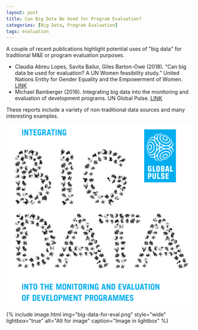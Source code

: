 ```yaml
---
layout: post
title: Can Big Data Be Used for Program Evaluation?
categories: [Big Data, Program Evaluation]
tags: evaluation
---
```


A couple of recent publications highlight potential uses of "big data" for traditional M&E or program evaluation purposes. 

* Claudia Abreu Lopes, Savita Bailur, Giles Barton-Owe (2018). “Can big data be used for evaluation? A UN Women feasibility study.” United Nations Entity for Gender Equality and the Empowerment of Women. [LINK](http://www.unwomen.org/en/digital-library/publications/2018/4/can-big-data-be-used-for-evaluation)  
* Michael Bamberger (2016). Integrating big data into the monitoring and evaluation of development programs. UN Global Pulse. [LINK](http://unglobalpulse.org/sites/default/files/IntegratingBigData_intoMEDP_web_UNGP.pdf)  

These reports include a variety of non-traditional data sources and many interesting examples. 

![](https://raw.githubusercontent.com/Nonprofit-Open-Data-Collective/nonprofit-open-data-collective.github.io/master/_posts/blog/images/big-data-for-eval.png)

{% include image.html img="big-data-for-eval.png" style="wide" lightbox="true" alt="Alt for image" caption="Image in lightbox" %}

